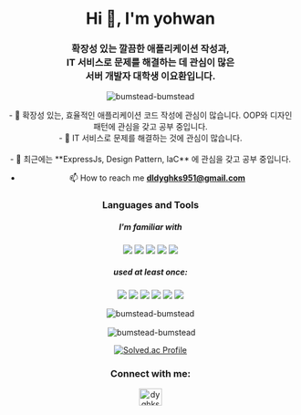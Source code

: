 <h1 align="center">Hi 👋, I'm yohwan</h1>
<h3 align="center">확장성 있는 깔끔한 애플리케이션 작성과,<br> IT 서비스로 문제를 해결하는 데 관심이 많은 <br> 서버 개발자 대학생 이요환입니다.</h3>
<div align=center>
<p> <img src="https://komarev.com/ghpvc/?username=bumstead-bumstead&label=Profile%20views&color=0e75b6&style=flat" alt="bumstead-bumstead" /> </p>
- 🌱 확장성 있는, 효율적인 애플리케이션 코드 작성에 관심이 많습니다. OOP와 디자인 패턴에 관심을 갖고 공부 중입니다. </center> <br>
<center> - 🌱 IT 서비스로 문제를 해결하는 것에 관심이 많습니다. </center> <br>
  <center> - 🌱 최근에는 **ExpressJs, Design Pattern, IaC** 에 관심을 갖고 공부 중입니다. </center>

- 📫 How to reach me **dldyghks951@gmail.com**


<h3>Languages and Tools</h3>
<h5>I'm familiar with </h5>  
  <img src="https://img.shields.io/badge/java-007396?style=for-the-badge&logo=java&logoColor=white"> 
  <img src="https://img.shields.io/badge/javascript-F7DF1E?style=for-the- badge&logo=javascript&logoColor=black">
  <img src="https://img.shields.io/badge/mysql-4479A1?style=for-the-badge&logo=mysql&logoColor=white">
  <img src="https://img.shields.io/badge/spring-6DB33F?style=for-the-badge&logo=spring&logoColor=white">
  <img src="https://img.shields.io/badge/amazonaws-232F3E?style=for-the-badge&logo=amazonaws&logoColor=white"> 
  
<h5>used at least once:</h5>
  <img src="https://img.shields.io/badge/python-3776AB?style=for-the-badge&logo=python&logoColor=white"> 
  <img src="https://img.shields.io/badge/html5-E34F26?style=for-the-badge&logo=html5&logoColor=white"> 
  <img src="https://img.shields.io/badge/css-1572B6?style=for-the-badge&logo=css3&logoColor=white"> 
  <img src="https://img.shields.io/badge/javascript-F7DF1E?style=for-the-badge&logo=javascript&logoColor=black"> 
  <img src="https://img.shields.io/badge/node.js-339933?style=for-the-badge&logo=Node.js&logoColor=white">
  <img src="https://img.shields.io/badge/express-000000?style=for-the-badge&logo=express&logoColor=white">



<p><img align="center" src="https://github-readme-stats.vercel.app/api/top-langs?username=bumstead-bumstead&show_icons=true&locale=en&layout=compact" alt="bumstead-bumstead" /></p>

<p>&nbsp;<img align="center" src="https://github-readme-stats.vercel.app/api?username=bumstead-bumstead&show_icons=true&locale=en" alt="bumstead-bumstead" /></p>

[![Solved.ac Profile](http://mazassumnida.wtf/api/v2/generate_badge?boj=isz06243)](https://solved.ac/isz06243/)

<h3 align="center">Connect with me:</h3>
<p>
<a href="https://instagram.com/dyghksdl__" target="blank"><img align="center" src="https://raw.githubusercontent.com/rahuldkjain/github-profile-readme-generator/master/src/images/icons/Social/instagram.svg" alt="dyghksdl__" height="30" width="40" /></a>
</p>

</div>
